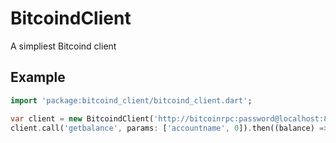 BitcoindClient
==============

A simpliest Bitcoind client

Example
-------

```Dart
import 'package:bitcoind_client/bitcoind_client.dart';

var client = new BitcoindClient('http://bitcoinrpc:password@localhost:8332');
client.call('getbalance', params: ['accountname', 0]).then((balance) => print(balance));
```